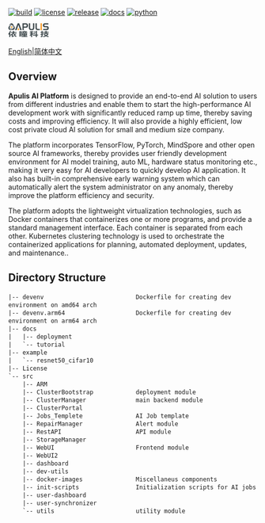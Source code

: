 [![build](https://img.shields.io/badge/Build-success-brightgreen.svg)](https://gitee.com/apulisplatform/apulis_platform/releases)
[![license](https://img.shields.io/badge/License-MIT-brightgreen.svg)](LICENSE)
[![release](https://img.shields.io/badge/Release-1.5.0-blue.svg)](https://gitee.com/apulisplatform/apulis_platform/releases/Latest)
[![docs](https://img.shields.io/badge/doc-passing-blueviolet.svg)](https://gitee.com/apulisplatform/apulis_platform/tree/v1.5.0/docs/tutorial)
[![python](https://img.shields.io/badge/python-3.7.5-blue.svg)](https://www.python.org/dev/peps/pep-0537/#id4)

![Apulis标志](docs/img/apulis-logo.png "Apulis logo")

[English](#Overview)|[简体中文](./README_CN.md)

## Overview

**Apulis AI Platform** is designed to provide an end-to-end AI solution to users from different industries and enable them to start the high-performance AI development work with significantly reduced ramp up time, thereby saving costs and improving efficiency. It will also provide a highly efficient, low cost private cloud AI solution for small and medium size company. 

The platform incorporates TensorFlow, PyTorch, MindSpore and other open source AI frameworks, thereby provides user friendly development environment for AI model training, auto ML, hardware status monitoring etc., making it very easy for AI developers to quickly develop AI application. It also has built-in comprehensive early warning system which can automatically alert the system administrator on any anomaly, thereby improve the platform efficiency and security. 

The platform adopts the lightweight virtualization technologies, such as Docker containers that containerizes one or more programs, and provide a standard management interface. Each container is separated from each other. Kubernetes clustering technology is used to orchestrate the containerized applications for planning, automated deployment, updates, and maintenance.. 

## Directory Structure
```
|-- devenv                          Dockerfile for creating dev environment on amd64 arch
|-- devenv.arm64                    Dockerfile for creating dev environment on arm64 arch
|-- docs
|   |-- deployment
|   `-- tutorial
|-- example
|   `-- resnet50_cifar10
|-- License
`-- src
    |-- ARM
    |-- ClusterBootstrap            deployment module
    |-- ClusterManager              main backend module
    |-- ClusterPortal
    |-- Jobs_Templete               AI Job template
    |-- RepairManager               Alert module
    |-- RestAPI                     API module
    |-- StorageManager
    |-- WebUI                       Frontend module
    |-- WebUI2
    |-- dashboard
    |-- dev-utils		    
    |-- docker-images               Miscellaneus components          
    |-- init-scripts                Initialization scripts for AI jobs
    |-- user-dashboard
    |-- user-synchronizer
    `-- utils                       utility module
```
